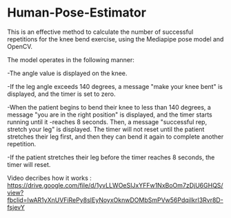 # Human-Pose-Estimator


This is an effective method to calculate the number of successful repetitions for the knee bend exercise, using the Mediapipe pose model and OpenCV.

The model operates in the following manner:

-The angle value is displayed on the knee.

-If the leg angle exceeds 140 degrees, a message "make your knee bent" is displayed, and the timer is set to zero.

-When the patient begins to bend their knee to less than 140 degrees, a message "you are in the right position" is displayed, and the timer starts running until it -reaches 8 seconds. Then, a message "successful rep, stretch your leg" is displayed. The timer will not reset until the patient stretches their leg first, and then they can bend it again to complete another repetition.

-If the patient stretches their leg before the timer reaches 8 seconds, the timer will reset.


Video decribes how it works : https://drive.google.com/file/d/1yvLLWOeSIJxYFFw1NxBoOm7zDjU6GHQS/view?fbclid=IwAR1yXnUVFiRePy8sIEyNoyxOknwDOMbSmPVw56PdqiIkrI3Rvr8D-fsjevY

